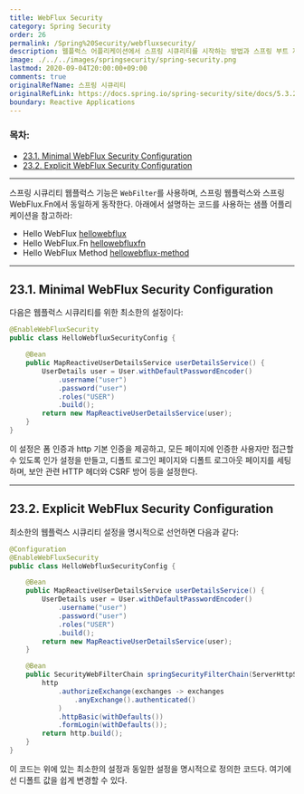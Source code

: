 ```yaml
---
title: WebFlux Security
category: Spring Security
order: 26
permalink: /Spring%20Security/webfluxsecurity/
description: 웹플럭스 어플리케이션에서 스프링 시큐리티를 시작하는 방법과 스프링 부트 자동 설정을 설명합니다. 공식 문서에 있는 "WebFlux Security" 챕터를 한글로 번역한 문서입니다.
image: ./../../images/springsecurity/spring-security.png
lastmod: 2020-09-04T20:00:00+09:00
comments: true
originalRefName: 스프링 시큐리티
originalRefLink: https://docs.spring.io/spring-security/site/docs/5.3.2.RELEASE/reference/html5/#jc-webflux
boundary: Reactive Applications
---
```


### 목차:

- [23.1. Minimal WebFlux Security Configuration](#231-minimal-webflux-security-configuration)
- [23.2. Explicit WebFlux Security Configuration](#232-explicit-webflux-security-configuration)

---

스프링 시큐리티 웹플럭스 기능은 `WebFilter`를 사용하며, 스프링 웹플럭스와 스프링 WebFlux.Fn에서 동일하게 동작한다. 아래에서 설명하는 코드를 사용하는 샘플 어플리케이션을 참고하라:

- Hello WebFlux [hellowebflux](https://github.com/spring-projects/spring-security/tree/5.3.2.RELEASE/samples/boot/hellowebflux)
- Hello WebFlux.Fn [hellowebfluxfn](https://github.com/spring-projects/spring-security/tree/5.3.2.RELEASE/samples/boot/hellowebfluxfn)
- Hello WebFlux Method [hellowebflux-method](https://github.com/spring-projects/spring-security/tree/5.3.2.RELEASE/samples/boot/hellowebflux-method)

---

## 23.1. Minimal WebFlux Security Configuration

다음은 웹플럭스 시큐리티를 위한 최소한의 설정이다:

```java
@EnableWebFluxSecurity
public class HelloWebfluxSecurityConfig {

    @Bean
    public MapReactiveUserDetailsService userDetailsService() {
        UserDetails user = User.withDefaultPasswordEncoder()
            .username("user")
            .password("user")
            .roles("USER")
            .build();
        return new MapReactiveUserDetailsService(user);
    }
}
```

이 설정은 폼 인증과 http 기본 인증을 제공하고, 모든 페이지에 인증한 사용자만 접근할 수 있도록 인가 설정을 만들고, 디폴트 로그인 페이지와 디폴트 로그아웃 페이지를 세팅하며, 보안 관련 HTTP 헤더와 CSRF 방어 등을 설정한다.

---

## 23.2. Explicit WebFlux Security Configuration

최소한의 웹플럭스 시큐리티 설정을 명시적으로 선언하면 다음과 같다:

```java
@Configuration
@EnableWebFluxSecurity
public class HelloWebfluxSecurityConfig {

    @Bean
    public MapReactiveUserDetailsService userDetailsService() {
        UserDetails user = User.withDefaultPasswordEncoder()
            .username("user")
            .password("user")
            .roles("USER")
            .build();
        return new MapReactiveUserDetailsService(user);
    }

    @Bean
    public SecurityWebFilterChain springSecurityFilterChain(ServerHttpSecurity http) {
        http
            .authorizeExchange(exchanges -> exchanges
                .anyExchange().authenticated()
            )
            .httpBasic(withDefaults())
            .formLogin(withDefaults());
        return http.build();
    }
}
```

이 코드는 위에 있는 최소한의 설정과 동일한 설정을 명시적으로 정의한 코드다. 여기에선 디폴트 값을 쉽게 변경할 수 있다.